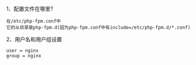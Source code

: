 1、配置文件在哪里?
```
在/etc/php-fpm.conf中
它的从目录是php-fpm.d(因为php-fpm.conf中有include=/etc/php-fpm.d/*.conf)
```
2、用户名和用户组设置
```
user = nginx
group = nginx
```
